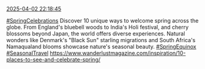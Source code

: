 [2025-04-02 22:18:45](https://mstdn.social/@hill_wanderer/114270688092525420)

<a href="https://mstdn.social/tags/SpringCelebrations" class="mention hashtag" rel="tag">#SpringCelebrations</a> Discover 10 unique ways to welcome spring across the globe. From England&#39;s bluebell woods to India&#39;s Holi festival, and cherry blossoms beyond Japan, the world offers diverse experiences. Natural wonders like Denmark&#39;s &quot;Black Sun&quot; starling migrations and South Africa&#39;s Namaqualand blooms showcase nature&#39;s seasonal beauty. <a href="https://mstdn.social/tags/SpringEquinox" class="mention hashtag" rel="tag">#SpringEquinox</a> <a href="https://mstdn.social/tags/SeasonalTravel" class="mention hashtag" rel="tag">#SeasonalTravel</a> <a href="https://www.wanderlustmagazine.com/inspiration/10-places-to-see-and-celebrate-spring/" target="_blank" rel="nofollow noopener noreferrer" translate="no">https://www.wanderlustmagazine.com/inspiration/10-places-to-see-and-celebrate-spring/</a>
